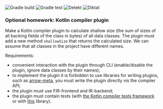 ![Gradle build](https://github.com/cscenter/Kotlin-homework-optional-compiler/actions/workflows/gradle-build.yml/badge.svg)
![Gradle test](https://github.com/cscenter/Kotlin-homework-optional-compiler/actions/workflows/test.yml/badge.svg)
![Detekt](https://github.com/cscenter/Kotlin-homework-optional-compiler/actions/workflows/detekt.yml/badge.svg)
![Diktat](https://github.com/cscenter/Kotlin-homework-optional-compiler/actions/workflows/diktat.yml/badge.svg)

### Optional homework: Kotlin compiler plugin

Make a Kotlin compiler plugin to calculate shallow size 
(the sum of sizes of all backing fields of the class in bytes) of all data classes. 
The plugin must add a new method `shallowSize` that returns the calculated size. 
We can assume that all classes in the project have different names.

Requirements: 
- convenient interaction with the plugin through CLI (enable/disable the plugin, ignore data classes by their names);
- to implement the plugin it is forbidden to use libraries for writing plugins, such as [arrow-meta](https://github.com/arrow-kt/arrow-meta), 
you must write the plugin directly vis the compiler API;
- the plugin must use FIR-frontend and IR-backend;
- the plugin must contain tests (with [the Kotlin compiler tests framework](https://github.com/JetBrains/kotlin/tree/master/compiler/test-infrastructure) 
or with [this](https://github.com/tschuchortdev/kotlin-compile-testing) library).


